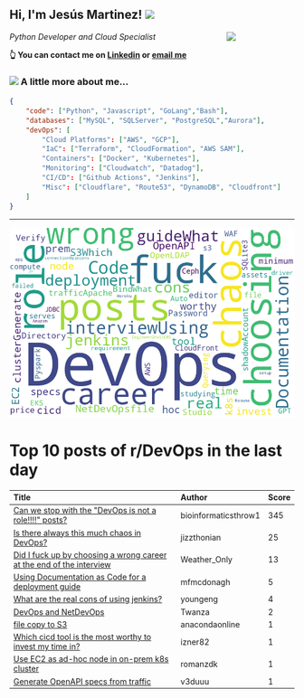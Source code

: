 <!--
**jmartinezl/jmartinezl** is a ✨ _special_ ✨ repository because its `README.md` (this file) appears on your GitHub profile.

Here are some ideas to get you started:

- 🔭 I’m currently working on ...
- 🌱 I’m currently learning ...
- 👯 I’m looking to collaborate on ...
- 🤔 I’m looking for help with ...
- 💬 Ask me about ...
- 📫 How to reach me: ...
- 😄 Pronouns: ...
- ⚡ Fun fact: ...
-->

<h2>Hi, I'm Jesús Martinez! <img src="https://media.giphy.com/media/WUlplcMpOCEmTGBtBW/giphy.gif" width="30"> </h2>
<img align='right' src="https://media.giphy.com/media/NytMLKyiaIh6VH9SPm/giphy.gif" width="120">
<p><em>Python Developer and Cloud Specialist
</em></p>

**👆 You can contact me on [Linkedin](https://www.linkedin.com/in/jes%C3%BAs-martinez-2b7b10104/) or [email me](mailto:jesus.mtz.lorenzo@gmail.com)**

### <img src="https://media.giphy.com/media/VgCDAzcKvsR6OM0uWg/giphy.gif" width="50"> A little more about me...  

```json
{
    "code": ["Python", "Javascript", "GoLang","Bash"],
    "databases": ["MySQL", "SQLServer", "PostgreSQL","Aurora"],
    "devOps": [
        "Cloud Platforms": ["AWS", "GCP"],
        "IaC": ["Terraform", "CloudFormation", "AWS SAM"],
        "Containers": ["Docker", "Kubernetes"],
        "Monitoring": ["Cloudwatch", "Datadog"],
        "CI/CD": ["Github Actions", "Jenkins"],
        "Misc": ["Cloudflare", "Route53", "DynamoDB", "Cloudfront"]
    ]
}
```
---

![Wordcloud](./cloud.png)

# Top 10 posts of r/DevOps in the last day

| Title | Author | Score |
|:---|:---|:---|
| [Can we stop with the "DevOps is not a role!!!!" posts?](https://www.reddit.com/r/devops/comments/12es2dk/can_we_stop_with_the_devops_is_not_a_role_posts/) | bioinformaticsthrow1 | 345 |
| [Is there always this much chaos in DevOps?](https://www.reddit.com/r/devops/comments/12eur2u/is_there_always_this_much_chaos_in_devops/) | jizzthonian | 25 |
| [Did I fuck up by choosing a wrong career at the end of the interview](https://www.reddit.com/r/devops/comments/12elfof/did_i_fuck_up_by_choosing_a_wrong_career_at_the/) | Weather_Only | 13 |
| [Using Documentation as Code for a deployment guide](https://www.reddit.com/r/devops/comments/12epvyc/using_documentation_as_code_for_a_deployment_guide/) | mfmcdonagh | 5 |
| [What are the real cons of using jenkins?](https://www.reddit.com/r/devops/comments/12fhdkm/what_are_the_real_cons_of_using_jenkins/) | youngeng | 4 |
| [DevOps and NetDevOps](https://www.reddit.com/r/devops/comments/12f8jr4/devops_and_netdevops/) | Twanza | 2 |
| [file copy to S3](https://www.reddit.com/r/devops/comments/12fd48c/file_copy_to_s3/) | anacondaonline | 1 |
| [Which cicd tool is the most worthy to invest my time in?](https://www.reddit.com/r/devops/comments/12ekx2i/which_cicd_tool_is_the_most_worthy_to_invest_my/) | izner82 | 1 |
| [Use EC2 as ad-hoc node in on-prem k8s cluster](https://www.reddit.com/r/devops/comments/12fi8sm/use_ec2_as_adhoc_node_in_onprem_k8s_cluster/) | romanzdk | 1 |
| [Generate OpenAPI specs from traffic](https://www.reddit.com/r/devops/comments/12fa9of/generate_openapi_specs_from_traffic/) | v3duuu | 1 |
